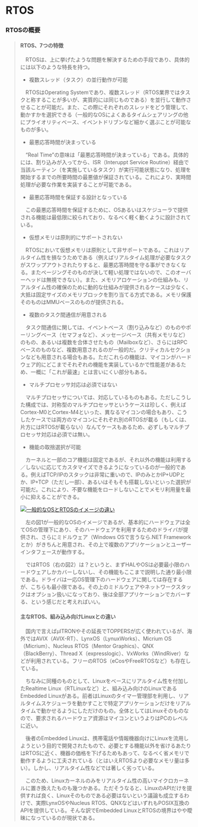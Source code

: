 # RTOS

### RTOSの概要

> #### RTOS、7つの特徴
>
> 　RTOSは、上に挙げたような問題を解決するための手段であり、具体的には以下のような特長を持つ。
>
> * 複数スレッド（タスク）の並行動作が可能
>
> 　RTOSはOperating Systemであり、複数スレッド（RTOS業界ではタスクと称することが多いが、実質的には同じものである）を並行して動作させることが可能だ。また、この際にそれぞれのスレッドをどう管理して、動かすかを選択できる（一般的なOSによくあるタイムシェアリングの他にプライオリティベース、イベントドリブンなど細かく選ぶことが可能なものが多い。
>
> * 最悪応答時間が決まっている
>
> 　“Real Time”の意味は「最悪応答時間が決まっている」である。具体的には、割り込みが入ってから、ISR（Interuppt Service Routine）経由で当該ルーティン（を実施しているタスク）が実行可能状態になり、処理を開始するまでの所要時間の最悪値が保証されている。これにより、実時間処理が必要な作業を実装することが可能である。
>
> * 最悪応答時間を保証する設計となっている
>
> 　この最悪応答時間を保証するために、OSあるいはスケジューラで提供される機能は最低限に絞られており、なるべく軽く動くように設計されている。
>
> * 仮想メモリは原則的にサポートされない
>
> 　RTOSにおいて仮想メモリは原則として非サポートである。これはリアルタイム性を損なうためである（例えばリアルタイム処理が必要なタスクがスワップアウトされたりすると、最悪応答時間を守る事ができなくなる。またページングそのものが決して軽い処理ではないので、このオーバーヘッドは無視できない）。また、メモリアロケーションの仕組みも、リアルタイム性の確保のために動的な仕組みが提供されるケースは少なく、大抵は固定サイズのメモリブロックを割り当てる方式である。メモリ保護そのものはMMUベースのものが提供される。
>
> * 複数のタスク間通信が用意される
>
> 　タスク間通信に関しては、イベントベース（割り込みなど）のものやポーリングベース（セマフォなど）、メッセージベース（共有メモリなど）のもの、あるいは複数を合体させたもの（Mailboxなど）、さらにはRPCベースのものなど、複数用意されるのが一般的だ。クリティカルセクションなども用意される場合もある。ただこれらの機能は、マイコンがハードウェア的にどこまでそれぞれの機能を実装しているかで性能差があるため、一概に「これが最速」とは言いにくい部分もある。
>
> * マルチプロセッサ対応は必須ではない
>
> 　マルチプロセッサについては、対応しているものもある。ただしこうした構成では、対称型のマルチプロセッサというケースは珍しく、例えばCortex-M0とCortex-M4といった、異なるマイコンの場合もあり、こうしたケースでは両方のマイコンにそれぞれ別のRTOSが載る（もしくは、片方にはRTOSが載らない）なんてケースもあるため、必ずしもマルチプロセッサ対応は必須では無い。
>
> * 機能の取捨選択が可能
>
> 　カーネルと一部のコア機能は固定であるが、それ以外の機能は利用する／しないに応じてカスタマイズできるようになっているのが一般的である。例えばTCP/IPのスタックは非常に重いので、IPのみとかIP+UDPとか、IP+TCP（ただし一部）、あるいはそもそも搭載しないといった選択が可能だ。これにより、不要な機能をロードしないことでメモリ利用量を最小に抑えることができる。
>
> [![&#x4E00;&#x822C;&#x7684;&#x306A;OS&#x3068;RTOS&#x306E;&#x30A4;&#x30E1;&#x30FC;&#x30B8;&#x306E;&#x9055;&#x3044;](https://image.itmedia.co.jp/tf/articles/1705/17/hi_rtos01.jpg)](https://image.itmedia.co.jp/l/im/tf/articles/1705/17/l_hi_rtos01.jpg)
>
> 　左の図1が一般的なOSのイメージであるが、基本的にハードウェアは全てOSの管理下にあり、そのハードウェアを利用するためのドライバが提供され、さらにミドルウェア（Windows OSで言うなら.NET Frameworkとか）がきちんと用意され、その上で複数のアプリケーションとユーザーインタフェースが動作する。
>
> 　ではRTOS（右の図2）は？というと、まずHALやOSは必要最小限のハードウェアしかカバーしないし、その機能もここまで説明した通り最小限である。ドライバは一応OS管理下のハードウェアに関しては存在するが、こちらも最小限である。その上のミドルウェアやネットワークスタックはオプション扱いになっており、後は全部アプリケーションでカバーする、という感じだと考えればいい。
>
> #### 主なRTOS、組み込み向けLinuxとの違い
>
> 　国内で言えばμITRONやその延長でTOPPERSが広く使われているが、海外ではAVIX（AVIX-RT）、LynxOS（LynuxWorks）、Micrium OS（Micrium）、Nucleus RTOS（Mentor Graphics）、QNX（BlackBerry）、Thread X（expresslogic）、VxWorks（WindRiver）などが利用されている。フリーのRTOS（eCosやFreeRTOSなど）も存在している。
>
> 　ちなみに同種のものとして、Linuxをベースにリアルタイム性を付加したRealtime Linux（RTLinuxなど）と、組み込み向けのLinuxであるEmbedded Linuxがある。前者はLinuxのタイマー管理部を利用し、リアルタイムスケジューラを動かすことで特定アプリケーションだけをリアルタイムで動かせるようにしただけのもの。全体としてはLinuxそのものなので、要求されるハードウェア資源はマイコンというよりはPCのレベルに近い。
>
> 　後者のEmbedded Linuxは、携帯電話や情報機器向けにLinuxを流用しようという目的で開発されたもので、必要とする機能以外を省けるあたりはRTOSに近く、機器の価格を下げるためもあって、なるべく省メモリで動作するように工夫されている（とはいえRTOSより必要なメモリ量は多い）。しかし、リアルタイム性などでは著しく劣っている。
>
> 　このため、Linuxカーネルのみをリアルタイム性の高いマイクロカーネルに置き換えたものも幾つかある。ただそうなると、LinuxのAPIだけを提供すれば良く、Linuxそのものである必要はないという議論も成立するわけで、実際LynxOSやNucleus RTOS、QNXなどはいずれもPOSIX互換のAPIを提供している。そんな訳でEmbedded LinuxとRTOSの境界はやや曖昧になっているのが現状である。

